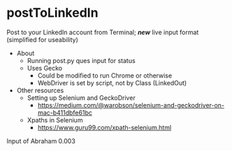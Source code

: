 # postToLinkedIn
Post to your LinkedIn account from Terminal; ***new*** live input format (simplified for useability)

- About
    - Running post.py ques input for status 
    - Uses Gecko
        - Could be modified to run Chrome or otherwise
        - WebDriver is set by script, not by Class (LinkedOut) 
- Other resources
    - Setting up Selenium and GeckoDriver 
        - https://medium.com/@warobson/selenium-and-geckodriver-on-mac-b411dbfe61bc 
    - Xpaths in Selenium
        - https://www.guru99.com/xpath-selenium.html 


Input of Abraham 0.003
